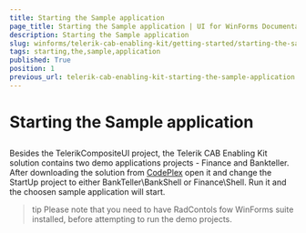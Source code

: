 ```yaml
---
title: Starting the Sample application
page_title: Starting the Sample application | UI for WinForms Documentation
description: Starting the Sample application
slug: winforms/telerik-cab-enabling-kit/getting-started/starting-the-sample-application
tags: starting,the,sample,application
published: True
position: 1
previous_url: telerik-cab-enabling-kit-starting-the-sample-application
---
```


# Starting the Sample application

## 

Besides the TelerikCompositeUI project, the Telerik CAB Enabling Kit solution contains two demo applications projects - Finance and Bankteller. After downloading the solution from  [CodePlex](http://telerikcab.codeplex.com/)   open it and change the StartUp project to either BankTeller\BankShell or Finance\Shell. Run it and the choosen sample application will start.
		

>tip Please note that you need to have RadContols fow WinForms suite installed, before attempting to run the demo projects.
>

